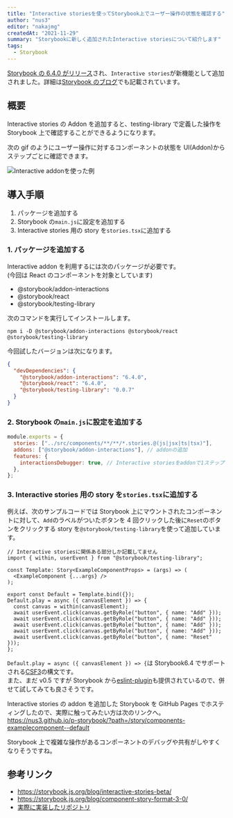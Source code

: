 ```yaml
---
title: "Interactive storiesを使ってStorybook上でユーザー操作の状態を確認する"
author: "nus3"
editor: "nakajmg"
createdAt: "2021-11-29"
summary: "Storybookに新しく追加されたInteractive storiesについて紹介します"
tags:
  - Storybook
---
```


[Storybook の 6.4.0 がリリース](https://github.com/storybookjs/storybook/releases/tag/v6.4.0)され、`Interactive stories`が新機能として追加されました。詳細は[Storybook のブログ](https://storybook.js.org/blog/interactive-stories-beta/)でも記載されています。

## 概要

Interactive stories の Addon を追加すると、testing-library で定義した操作を Storybook 上で確認することができるようになります。

次の gif のようにユーザー操作に対するコンポーネントの状態を UI(Addon)からステップごとに確認できます。

![Interactive addonを使った例](/frontend-expert/image/storybook-interactive-stories/capture.gif)

## 導入手順

1. パッケージを追加する
2. Storybook の`main.js`に設定を追加する
3. Interactive stories 用の story を`stories.tsx`に追加する

### 1. パッケージを追加する

Interactive addon を利用するには次のパッケージが必要です。  
(今回は React のコンポーネントを対象としています)

- @storybook/addon-interactions
- @storybook/react
- @storybook/testing-library

次のコマンドを実行してインストールします。

`npm i -D @storybook/addon-interactions @storybook/react @storybook/testing-library`

今回試したバージョンは次になります。

```json
{
  "devDependencies": {
    "@storybook/addon-interactions": "6.4.0",
    "@storybook/react": "6.4.0",
    "@storybook/testing-library": "0.0.7"
  }
}
```

### 2. Storybook の`main.js`に設定を追加する

```js
module.exports = {
  stories: ["../src/components/**/**/*.stories.@(js|jsx|ts|tsx)"],
  addons: ["@storybook/addon-interactions"], // addonの追加
  features: {
    interactionsDebugger: true, // Interactive storiesをaddonで1ステップずつ確認できるようにするのに必要
  },
};
```

### 3. Interactive stories 用の story を`stories.tsx`に追加する

例えば、次のサンプルコードでは Storybook 上にマウントされたコンポーネントに対して、`Add`のラベルがついたボタンを 4 回クリックした後に`Reset`のボタンをクリックする story を`@storybook/testing-library`を使って追加しています。

```tsx
// Interactive storiesに関係ある部分しか記載してません
import { within, userEvent } from "@storybook/testing-library";

const Template: Story<ExampleComponentProps> = (args) => (
  <ExampleComponent {...args} />
);

export const Default = Template.bind({});
Default.play = async ({ canvasElement }) => {
  const canvas = within(canvasElement);
  await userEvent.click(canvas.getByRole("button", { name: "Add" }));
  await userEvent.click(canvas.getByRole("button", { name: "Add" }));
  await userEvent.click(canvas.getByRole("button", { name: "Add" }));
  await userEvent.click(canvas.getByRole("button", { name: "Add" }));
  await userEvent.click(canvas.getByRole("button", { name: "Reset" }));
};
```

`Default.play = async ({ canvasElement }) => {`は Storybook6.4 でサポートされる[CSF3](https://storybook.js.org/blog/component-story-format-3-0/)の構文です。  
また、まだ v0.5 ですが Storybook から[eslint-plugin](https://github.com/storybookjs/eslint-plugin-storybook)も提供されているので、併せて試してみても良さそうです。

Interactive stories の addon を追加した Storybook を GitHub Pages でホスティングしたので、実際に触ってみたい方は次のリンクへ。  
https://nus3.github.io/p-storybook/?path=/story/components-examplecomponent--default

Storybook 上で複雑な操作があるコンポーネントのデバッグや共有がしやすくなりそうですね。

## 参考リンク

- https://storybook.js.org/blog/interactive-stories-beta/
- https://storybook.js.org/blog/component-story-format-3-0/
- [実際に実装したリポジトリ](https://github.com/nus3/p-storybook)
